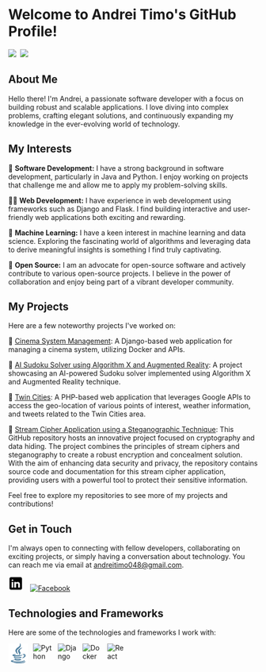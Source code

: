 # Welcome to Andrei Timo's GitHub Profile!

<kbd>
  <img src="https://github-readme-stats.vercel.app/api?username=andrei2timo&theme=radical"/>

  <img src="https://github-readme-stats.vercel.app/api/top-langs/?username=andrei2timo&theme=radical"/>
</kbd>

## About Me

Hello there! I'm Andrei, a passionate software developer with a focus on building robust and scalable applications. I love diving into complex problems, crafting elegant solutions, and continuously expanding my knowledge in the ever-evolving world of technology.

## My Interests

🔭 **Software Development:** I have a strong background in software development, particularly in Java and Python. I enjoy working on projects that challenge me and allow me to apply my problem-solving skills.

👨‍💻 **Web Development:** I have experience in web development using frameworks such as Django and Flask. I find building interactive and user-friendly web applications both exciting and rewarding.

🦾 **Machine Learning:** I have a keen interest in machine learning and data science. Exploring the fascinating world of algorithms and leveraging data to derive meaningful insights is something I find truly captivating.

📖 **Open Source:** I am an advocate for open-source software and actively contribute to various open-source projects. I believe in the power of collaboration and enjoy being part of a vibrant developer community.

## My Projects

Here are a few noteworthy projects I've worked on:

🎥 [Cinema System Management](https://github.com/andrei2timo/ESD-UWEFlix-Cinema-Component-B.git): A Django-based web application for managing a cinema system, utilizing Docker and APIs.

🧩 [AI Sudoku Solver using Algorithm X and Augmented Reality](https://github.com/andrei2timo/Dissertation---AI-Sudoku-Solver-using-Algorithm-X-and-Augmented-Reality.git): A project showcasing an AI-powered Sudoku solver implemented using Algorithm X and Augmented Reality technique.

🚊 [Twin Cities](https://github.com/andrei2timo/TwinCities.git): A PHP-based web application that leverages Google APIs to access the geo-location of various points of interest, weather information, and tweets related to the Twin Cities area.

🔐 [Stream Cipher Application using a Steganographic Technique](https://github.com/andrei2timo/Cryptography-Coursework---Final-Year): This GitHub repository hosts an innovative project focused on cryptography and data hiding. The project combines the principles of stream ciphers and steganography to create a robust encryption and concealment solution. With the aim of enhancing data security and privacy, the repository contains source code and documentation for this stream cipher application, providing users with a powerful tool to protect their sensitive information.

Feel free to explore my repositories to see more of my projects and contributions!

## Get in Touch

I'm always open to connecting with fellow developers, collaborating on exciting projects, or simply having a conversation about technology. You can reach me via email at [andreitimo048@gmail.com](mailto:andreitimo048@gmail.com).

<div>
  <a href="https://www.linkedin.com/in/andrei-timo-46b940180/" style="display:inline-block;margin-right:10px;">
    <img src="https://raw.githubusercontent.com/simple-icons/simple-icons/develop/icons/linkedin.svg" alt="LinkedIn" height="30" width="30" style="filter: invert(0%);"> <!-- Add the "filter: invert(0%);" style to display the colored logo -->
  </a>
  <a href="https://https://www.facebook.com/timo.andrei/" style="display:inline-block;">
    <img src="https://raw.githubusercontent.com/simple-icons/simple-icons/develop/icons/facebook.svg" alt="Facebook" height="30" width="30" style="filter: invert(0%);"> <!-- Add the "filter: invert(0%);" style to display the colored logo -->
  </a>
</div>

## Technologies and Frameworks

Here are some of the technologies and frameworks I work with:

<div style="display:flex;">
  <img src="https://raw.githubusercontent.com/simple-icons/simple-icons/develop/icons/java.svg" alt="Java" height="40" width="40" style="margin-right:10px;">
  <img src="https://raw.githubusercontent.com/simple-icons/simple-icons/develop/icons/python.svg" alt="Python" height="40" width="40" style="margin-right:10px;">
  <img src="https://raw.githubusercontent.com/simple-icons/simple-icons/develop/icons/django.svg" alt="Django" height="40" width="40" style="margin-right:10px;">
  <img src="https://raw.githubusercontent.com/simple-icons/simple-icons/develop/icons/docker.svg" alt="Docker" height="40" width="40" style="margin-right:10px;">
  <img src="https://raw.githubusercontent.com/simple-icons/simple-icons/develop/icons/react.svg" alt="React" height="40" width="40" style="margin-right:10px;">
</div>

